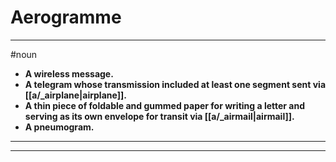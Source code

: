 # Aerogramme
---
#noun
- **A wireless message.**
- **A telegram whose transmission included at least one segment sent via [[a/_airplane|airplane]].**
- **A thin piece of foldable and gummed paper for writing a letter and serving as its own envelope for transit via [[a/_airmail|airmail]].**
- **A pneumogram.**
---
---
